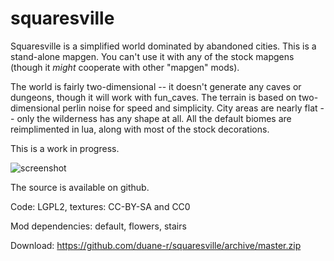 # squaresville

Squaresville is a simplified world dominated by abandoned cities. This is a stand-alone mapgen. You can't use it with any of the stock mapgens (though it *might* cooperate with other "mapgen" mods).

The world is fairly two-dimensional -- it doesn't generate any caves or dungeons, though it will work with fun_caves. The terrain is based on two-dimensional perlin noise for speed and simplicity. City areas are nearly flat -- only the wilderness has any shape at all. All the default biomes are reimplimented in lua, along with most of the stock decorations.

This is a work in progress.

![screenshot](https://github.com/duane-r/squaresville/raw/master/textures/screenshot01.jpg)

The source is available on github.

Code: LGPL2, textures: CC-BY-SA and CC0

Mod dependencies: default, flowers, stairs

Download: https://github.com/duane-r/squaresville/archive/master.zip
